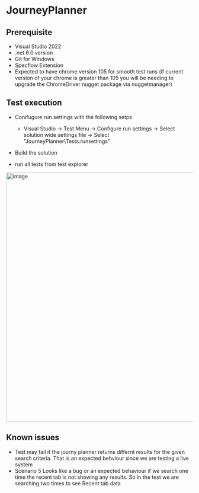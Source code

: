 # JourneyPlanner

## Prerequisite
- Visual Studio 2022 
- .net 6.0 version
- Git for Windows
- Specflow Extension
- Expected to have chrome version 105 for smooth test runs (if current version of your chrome is greater than 105 you will be needing to upgrade the ChromeDriver nugget package via nuggetmanager)

## Test execution
- Conifugure run settings with the following setps
  - Visual Studio -> Test Menu -> Configure run settings -> Select solution wide settings file -> Select "JourneyPlanner\Tests.runsettings"

- Build the solution
- run all tests from test explorer
<img width="674" alt="image" src="https://user-images.githubusercontent.com/87817875/193453797-ebbe15e8-bbd6-484c-a9c5-64e1f0534324.png">

## Known issues
 - Test may fail if the journy planner returns differnt results for the given search criteria. That is an expected behviour since we are testing a live system 
 - Scenario 5 Looks like a bug or an expected behaviour if we search one time the recent tab is not showing any results. So in the test we are searching two times to see Recent tab data
